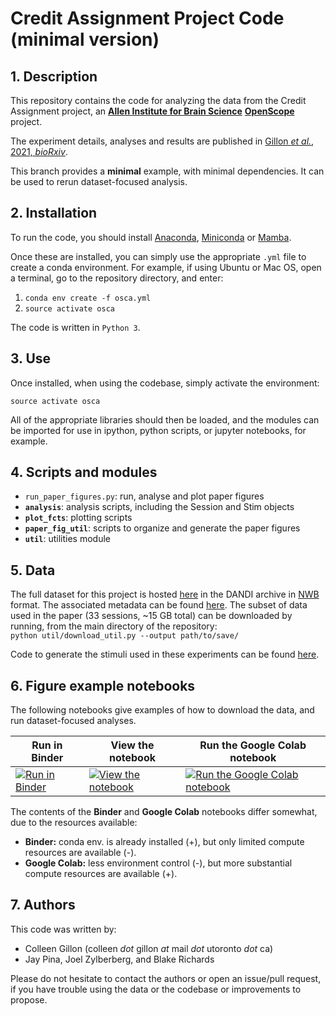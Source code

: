 # Credit Assignment Project Code (minimal version)

## 1. Description
This repository contains the code for analyzing the data from the Credit Assignment project, an [**Allen Institute for Brain Science**](https://alleninstitute.org/what-we-do/brain-science/) [**OpenScope**](https://alleninstitute.org/what-we-do/brain-science/news-press/press-releases/openscope-first-shared-observatory-neuroscience) project. 

The experiment details, analyses and results are published in [Gillon _et al._, 2021, _bioRxiv_](https://www.biorxiv.org/content/10.1101/2021.01.15.426915v2).

This branch provides a **minimal** example, with minimal dependencies. It can be used to rerun dataset-focused analysis.

## 2. Installation
To run the code, you should install [Anaconda](https://www.anaconda.com/), [Miniconda](https://conda.io/miniconda.html) or [Mamba](https://mamba.readthedocs.io/en/latest/installation.html).

Once these are installed, you can simply use the appropriate `.yml` file to create a conda environment. For example, if using Ubuntu or Mac OS, open a terminal, go to the repository directory, and enter:

1. `conda env create -f osca.yml`  
2. `source activate osca`  

The code is written in `Python 3`. 

## 3. Use
Once installed, when using the codebase, simply activate the environment:

`source activate osca`

All of the appropriate libraries should then be loaded, and the modules can be imported for use in ipython, python scripts, or jupyter notebooks, for example.

## 4. Scripts and modules
* `run_paper_figures.py`: run, analyse and plot paper figures
* **`analysis`**: analysis scripts, including the Session and Stim objects
* **`plot_fcts`**: plotting scripts
* **`paper_fig_util`**: scripts to organize and generate the paper figures
* **`util`**: utilities module

## 5. Data
The full dataset for this project is hosted [here](https://gui.dandiarchive.org/#/dandiset/000037) in the DANDI archive in [NWB](https://www.nwb.org/) format. The associated metadata can be found [here](https://github.com/jeromelecoq/allen_openscope_metadata/tree/master/projects/credit_assignement). The subset of data used in the paper (33 sessions, ~15 GB total) can be downloaded by running, from the main directory of the repository:  
`python util/download_util.py --output path/to/save/`

Code to generate the stimuli used in these experiments can be found [here](https://github.com/colleenjg/cred_assign_stimuli).  

## 6. Figure example notebooks

The following notebooks give examples of how to download the data, and run dataset-focused analyses.

| Run in Binder | View the notebook | Run the Google Colab notebook |
| ------------- | ----------------- | ----------------------------- |
| [![Run in Binder](https://mybinder.org/badge_logo.svg)](https://mybinder.org/v2/gh/colleenjg/OpenScope_CA_Analysis/minimal?labpath=run_paper_figures.ipynb) | [![View the notebook](https://img.shields.io/badge/render-nbviewer-orange.svg)](https://nbviewer.jupyter.org/github/colleenjg/OpenScope_CA_Analysis/blob/minimal/run_paper_figures.ipynb?flush_cache=true) | [![Run the Google Colab notebook](https://colab.research.google.com/assets/colab-badge.svg)](https://colab.research.google.com/github/colleenjg/OpenScope_CA_Analysis/blob/minimal/run_paper_figures_colab.ipynb) |

The contents of the **Binder** and **Google Colab** notebooks differ somewhat, due to the resources available: 
* **Binder:** conda env. is already installed (+), but only limited compute resources are available (-).  
* **Google Colab:** less environment control (-), but more substantial compute resources are available (+).  


## 7. Authors
This code was written by:

* Colleen Gillon (colleen _dot_ gillon _at_ mail _dot_ utoronto _dot_ ca)
* Jay Pina, Joel Zylberberg, and Blake Richards

Please do not hesitate to contact the authors or open an issue/pull request, if you have trouble using the data or the codebase or improvements to propose.  

